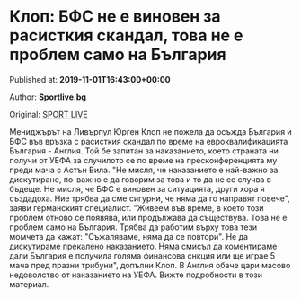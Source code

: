 
# Клоп: БФС не е виновен за расисткия скандал, това не е проблем само на България

Published at: **2019-11-01T16:43:00+00:00**

Author: **Sportlive.bg**

Original: [SPORT LIVE](https://www.sportlive.bg/bgfootball/bgfootballother/klop-bfs-ne-e-vinoven-za-rasistkiq-skandal-tova-ne-e-problem-samo-na-bylgariq-1390861.html)

Мениджърът на Ливърпул Юрген Клоп не пожела да осъжда България и БФС във връзка с расисткия скандал по време на евроквалификацията България - Англия. Той бе запитан за наказанието, което страната ни получи от УЕФА за случилото се по време на пресконференцията му преди мача с Астън Вила.
"Не мисля, че наказанието е най-важно за дискутиране, по-важно е да говорим за това и то да не се случва в бъдеще. Не мисля, че БФС е виновен за ситуацията, други хора я създадоха. Ние трябва да сме сигурни, че няма да го направят повече", заяви германският специалист.
"Живеем във време, в което този проблем отново се появява, или продължава да съществува. Това не е проблем само на България. Трябва да работим върху това тези момчета да кажат: "Съжаляваме, няма да се повтори". Не да дискутираме прекалено наказанието. Няма смисъл да коментираме дали България е получила голяма финансова снкция или ще играе 5 мача пред празни трибуни", допълни Клоп. В Англия обаче цари масово недоволство от наказанието на УЕФА. Вижте подробности в този материал. 
